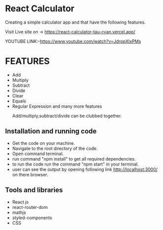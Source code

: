 <h1>React Calculator</h1>
<p>Creating a simple calculator app and that have the following features.</p>

Visit Live site on -> https://react-calculator-tau-cyan.vercel.app/

YOUTUBE LINK:-https://www.youtube.com/watch?v=JdrppXIxPMs

<h1>FEATURES</h1>
<ul>
  <li>Add</li>
  <li>Multiply</li>
  <li>Subtract</li>
  <li>Divide</li>
  <li>Clear</li>
  <li>Equals</li>
  <li>Regular Expression and many more features</li>
  <p>Add/multiply,subtract/divide can be clubbed together.</p>
  
</ul>

<h2>Installation and running code</h2>
<ul>
  <li>Get the code on your machine.</li>
  <li>Navigate to the root directory of the code.</li>
  <li>Open command terminal.</li>
  <li>run command "npm install" to get all required dependencies.</li>
  <li>to run the code run the command "npm start" in your terminal.</li>
  <li>user can see the output by opening following link <a href="http://localhost:3000/">http://localhost:3000/</a> on there browser.</li>
</ul>

<h2>Tools and libraries</h2>
<ul>
  <li>React js</li>
  <li>react-router-dom</li>
  <li>mathjs</li>
  <li>styled-components</li>
  <li>CSS</li>
</ul>
